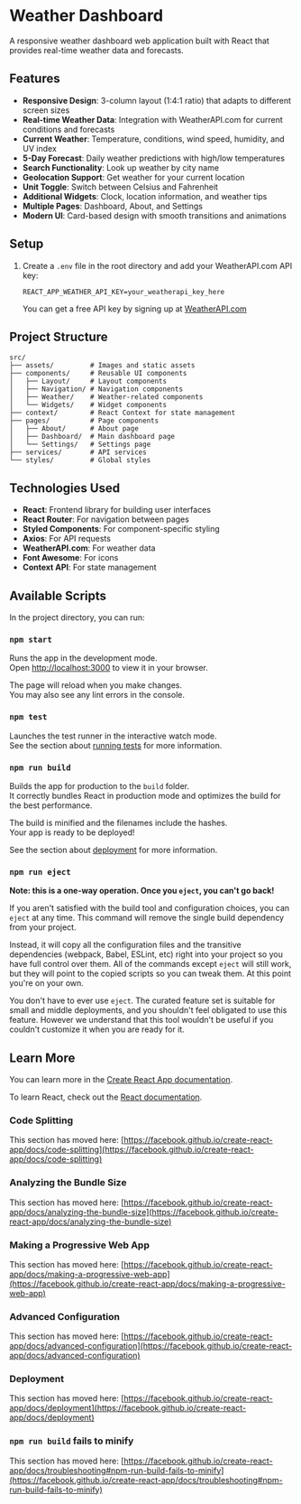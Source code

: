 # Weather Dashboard

A responsive weather dashboard web application built with React that provides real-time weather data and forecasts. 

## Features

- **Responsive Design**: 3-column layout (1:4:1 ratio) that adapts to different screen sizes
- **Real-time Weather Data**: Integration with WeatherAPI.com for current conditions and forecasts
- **Current Weather**: Temperature, conditions, wind speed, humidity, and UV index
- **5-Day Forecast**: Daily weather predictions with high/low temperatures
- **Search Functionality**: Look up weather by city name
- **Geolocation Support**: Get weather for your current location
- **Unit Toggle**: Switch between Celsius and Fahrenheit
- **Additional Widgets**: Clock, location information, and weather tips
- **Multiple Pages**: Dashboard, About, and Settings
- **Modern UI**: Card-based design with smooth transitions and animations

## Setup

1. Create a `.env` file in the root directory and add your WeatherAPI.com API key:
   ```
   REACT_APP_WEATHER_API_KEY=your_weatherapi_key_here
   ```
   You can get a free API key by signing up at [WeatherAPI.com](https://www.weatherapi.com/)

## Project Structure

```
src/
├── assets/         # Images and static assets
├── components/     # Reusable UI components
│   ├── Layout/     # Layout components
│   ├── Navigation/ # Navigation components
│   ├── Weather/    # Weather-related components
│   └── Widgets/    # Widget components
├── context/        # React Context for state management
├── pages/          # Page components
│   ├── About/      # About page
│   ├── Dashboard/  # Main dashboard page
│   └── Settings/   # Settings page
├── services/       # API services
└── styles/         # Global styles
```

## Technologies Used

- **React**: Frontend library for building user interfaces
- **React Router**: For navigation between pages
- **Styled Components**: For component-specific styling
- **Axios**: For API requests
- **WeatherAPI.com**: For weather data
- **Font Awesome**: For icons
- **Context API**: For state management

## Available Scripts

In the project directory, you can run:

### `npm start`

Runs the app in the development mode.\
Open [http://localhost:3000](http://localhost:3000) to view it in your browser.

The page will reload when you make changes.\
You may also see any lint errors in the console.

### `npm test`

Launches the test runner in the interactive watch mode.\
See the section about [running tests](https://facebook.github.io/create-react-app/docs/running-tests) for more information.

### `npm run build`

Builds the app for production to the `build` folder.\
It correctly bundles React in production mode and optimizes the build for the best performance.

The build is minified and the filenames include the hashes.\
Your app is ready to be deployed!

See the section about [deployment](https://facebook.github.io/create-react-app/docs/deployment) for more information.

### `npm run eject`

**Note: this is a one-way operation. Once you `eject`, you can't go back!**

If you aren't satisfied with the build tool and configuration choices, you can `eject` at any time. This command will remove the single build dependency from your project.

Instead, it will copy all the configuration files and the transitive dependencies (webpack, Babel, ESLint, etc) right into your project so you have full control over them. All of the commands except `eject` will still work, but they will point to the copied scripts so you can tweak them. At this point you're on your own.

You don't have to ever use `eject`. The curated feature set is suitable for small and middle deployments, and you shouldn't feel obligated to use this feature. However we understand that this tool wouldn't be useful if you couldn't customize it when you are ready for it.

## Learn More

You can learn more in the [Create React App documentation](https://facebook.github.io/create-react-app/docs/getting-started).

To learn React, check out the [React documentation](https://reactjs.org/).

### Code Splitting

This section has moved here: [https://facebook.github.io/create-react-app/docs/code-splitting](https://facebook.github.io/create-react-app/docs/code-splitting)

### Analyzing the Bundle Size

This section has moved here: [https://facebook.github.io/create-react-app/docs/analyzing-the-bundle-size](https://facebook.github.io/create-react-app/docs/analyzing-the-bundle-size)

### Making a Progressive Web App

This section has moved here: [https://facebook.github.io/create-react-app/docs/making-a-progressive-web-app](https://facebook.github.io/create-react-app/docs/making-a-progressive-web-app)

### Advanced Configuration

This section has moved here: [https://facebook.github.io/create-react-app/docs/advanced-configuration](https://facebook.github.io/create-react-app/docs/advanced-configuration)

### Deployment

This section has moved here: [https://facebook.github.io/create-react-app/docs/deployment](https://facebook.github.io/create-react-app/docs/deployment)

### `npm run build` fails to minify

This section has moved here: [https://facebook.github.io/create-react-app/docs/troubleshooting#npm-run-build-fails-to-minify](https://facebook.github.io/create-react-app/docs/troubleshooting#npm-run-build-fails-to-minify)
